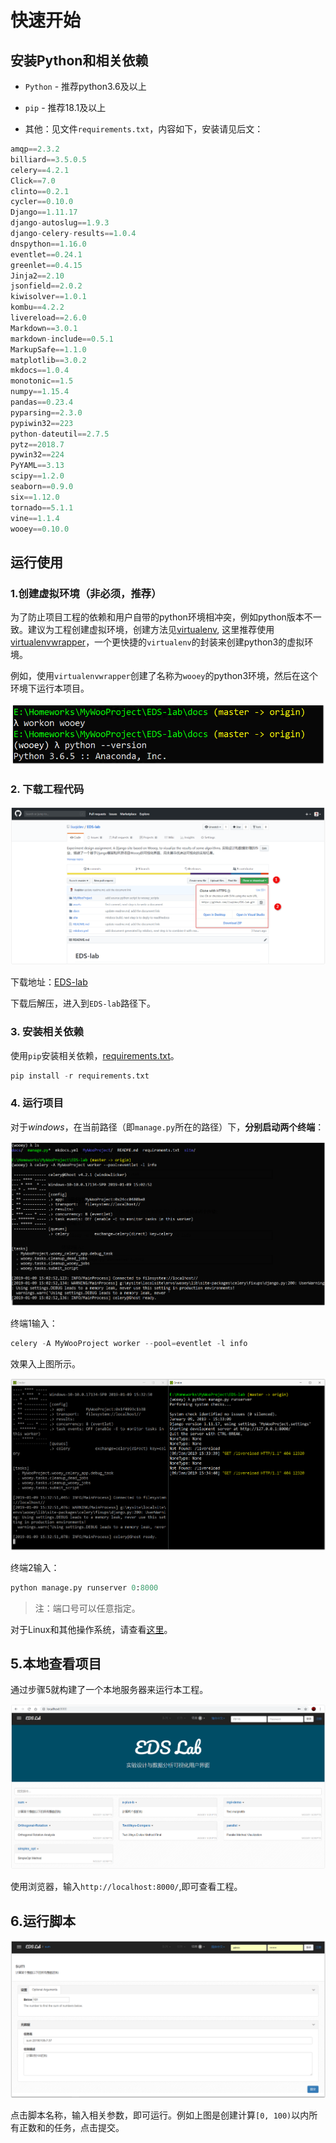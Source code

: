 # 快速开始



## 安装Python和相关依赖

* `Python` - 推荐python3.6及以上
* `pip` - 推荐18.1及以上

* 其他：见文件`requirements.txt`，内容如下，安装请见后文：

```python
amqp==2.3.2
billiard==3.5.0.5
celery==4.2.1
Click==7.0
clinto==0.2.1
cycler==0.10.0
Django==1.11.17
django-autoslug==1.9.3
django-celery-results==1.0.4
dnspython==1.16.0
eventlet==0.24.1
greenlet==0.4.15
Jinja2==2.10
jsonfield==2.0.2
kiwisolver==1.0.1
kombu==4.2.2
livereload==2.6.0
Markdown==3.0.1
markdown-include==0.5.1
MarkupSafe==1.1.0
matplotlib==3.0.2
mkdocs==1.0.4
monotonic==1.5
numpy==1.15.4
pandas==0.23.4
pyparsing==2.3.0
pypiwin32==223
python-dateutil==2.7.5
pytz==2018.7
pywin32==224
PyYAML==3.13
scipy==1.2.0
seaborn==0.9.0
six==1.12.0
tornado==5.1.1
vine==1.1.4
wooey==0.10.0
```



## 运行使用

### 1.创建虚拟环境（非必须，推荐）

为了防止项目工程的依赖和用户自带的python环境相冲突，例如python版本不一致。建议为工程创建虚拟环境，创建方法见[virtualenv](https://virtualenv.pypa.io/en/latest/userguide/), 这里推荐使用[virtualenvwrapper](https://virtualenvwrapper.readthedocs.io/en/latest/install.html#basic-installation)，一个更快捷的`virtualenv`的封装来创建python3的虚拟环境。

例如，使用`virtualenvwrapper`创建了名称为`wooey`的python3环境，然后在这个环境下运行本项目。

![](assets/workon.png)



### 2. 下载工程代码

![](assets/download)

下载地址：[EDS-lab](https://github.com/liuqidev/EDS-lab)

下载后解压，进入到`EDS-lab`路径下。



### 3. 安装相关依赖

使用`pip`安装相关依赖，[requirements.txt](requirements.txt)。

```python
pip install -r requirements.txt
```



### 4. 运行项目

对于*windows*，在当前路径（即`manage.py`所在的路径）下，**分别启动两个终端**：

![](assets/one-terminal.png)

终端1输入：

```powershell
celery -A MyWooProject worker --pool=eventlet -l info
```

效果入上图所示。



![](assets/another-terminal.png)

终端2输入：

```python
python manage.py runserver 0:8000
```

> 注：端口号可以任意指定。



对于Linux和其他操作系统，请查看[这里](https://wooey.readthedocs.io/en/latest/running_wooey.html#through-two-separate-processes)。

## 5.本地查看项目

通过步骤5就构建了一个本地服务器来运行本工程。

![](assets/run.png)

使用浏览器，输入`http://localhost:8000/`,即可查看工程。



## 6.运行脚本

![](assets/run-script.png)

点击脚本名称，输入相关参数，即可运行。例如上图是创建计算`[0, 100)`以内所有正数和的任务，点击提交。

